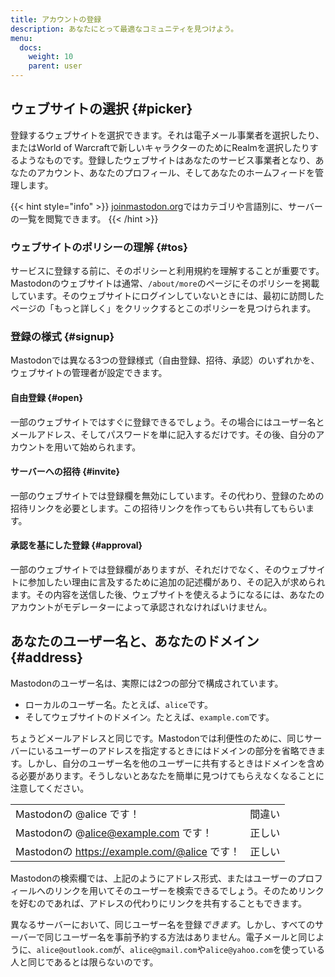 ```yaml
---
title: アカウントの登録
description: あなたにとって最適なコミュニティを見つけよう。
menu:
  docs:
    weight: 10
    parent: user
---
```


## ウェブサイトの選択 {#picker}

登録するウェブサイトを選択できます。それは電子メール事業者を選択したり、またはWorld of Warcraftで新しいキャラクターのためにRealmを選択したりするようなものです。登録したウェブサイトはあなたのサービス事業者となり、あなたのアカウント、あなたのプロフィール、そしてあなたのホームフィードを管理します。

{{< hint style="info" >}}
[joinmastodon.org](https://joinmastodon.org/#getting-started)ではカテゴリや言語別に、サーバーの一覧を閲覧できます。
{{< /hint >}}

### ウェブサイトのポリシーの理解 {#tos}

サービスに登録する前に、そのポリシーと利用規約を理解することが重要です。Mastodonのウェブサイトは通常、`/about/more`のページにそのポリシーを掲載しています。そのウェブサイトにログインしていないときには、最初に訪問したページの「もっと詳しく」をクリックするとこのポリシーを見つけられます。

### 登録の様式 {#signup}

Mastodonでは異なる3つの登録様式（自由登録、招待、承認）のいずれかを、ウェブサイトの管理者が設定できます。

#### 自由登録 {#open}

一部のウェブサイトではすぐに登録できるでしょう。その場合にはユーザー名とメールアドレス、そしてパスワードを単に記入するだけです。その後、自分のアカウントを用いて始められます。

#### サーバーへの招待 {#invite}

一部のウェブサイトでは登録欄を無効にしています。その代わり、登録のための招待リンクを必要とします。この招待リンクを作ってもらい共有してもらいます。

#### 承認を基にした登録 {#approval}

一部のウェブサイトでは登録欄がありますが、それだけでなく、そのウェブサイトに参加したい理由に言及するために追加の記述欄があり、その記入が求められます。その内容を送信した後、ウェブサイトを使えるようになるには、あなたのアカウントがモデレーターによって承認されなければいけません。

## あなたのユーザー名と、あなたのドメイン {#address}

Mastodonのユーザー名は、実際には2つの部分で構成されています。

* ローカルのユーザー名。たとえば、`alice`です。
* そしてウェブサイトのドメイン。たとえば、`example.com`です。

ちょうどメールアドレスと同じです。Mastodonでは利便性のために、同じサーバーにいるユーザーのアドレスを指定するときにはドメインの部分を省略できます。しかし、自分のユーザー名を他のユーザーに共有するときはドメインを含める必要があります。そうしないとあなたを簡単に見つけてもらえなくなることに注意してください。

|  |  |
| :--- | :--- |
| Mastodonの @alice です！ | 間違い |
| Mastodonの @alice@example.com です！ | 正しい |
| Mastodonの https://example.com/@alice です！ | 正しい |

Mastodonの検索欄では、上記のようにアドレス形式、またはユーザーのプロフィールへのリンクを用いてそのユーザーを検索できるでしょう。そのためリンクを好むのであれば、アドレスの代わりにリンクを共有することもできます。

異なるサーバーにおいて、同じユーザー名を登録*できます*。しかし、すべてのサーバーで同じユーザー名を事前予約する方法はありません。電子メールと同じように、`alice@outlook.com`が、`alice@gmail.com`や`alice@yahoo.com`を使っている人と同じであるとは限らないのです。
